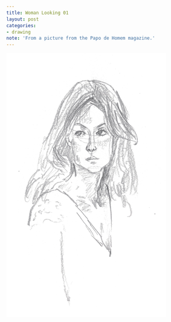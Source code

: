 ```yaml
---
title: Woman Looking 01
layout: post
categories:
- drawing
note: 'From a picture from the Papo de Homem magazine.'
---
```


<img src="/assets/pages/art/images/woman-looking-01.png">
